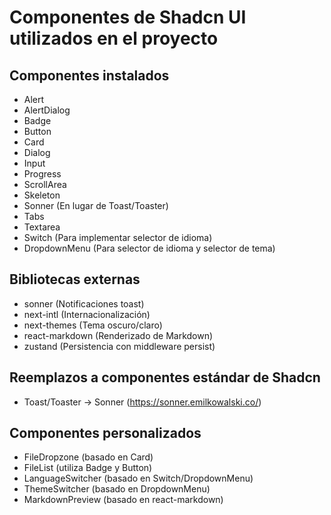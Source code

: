 # Componentes de Shadcn UI utilizados en el proyecto

## Componentes instalados
- Alert
- AlertDialog
- Badge
- Button
- Card
- Dialog
- Input
- Progress
- ScrollArea
- Skeleton
- Sonner (En lugar de Toast/Toaster)
- Tabs
- Textarea
- Switch (Para implementar selector de idioma)
- DropdownMenu (Para selector de idioma y selector de tema)

## Bibliotecas externas
- sonner (Notificaciones toast)
- next-intl (Internacionalización)
- next-themes (Tema oscuro/claro)
- react-markdown (Renderizado de Markdown)
- zustand (Persistencia con middleware persist)

## Reemplazos a componentes estándar de Shadcn
- Toast/Toaster -> Sonner (https://sonner.emilkowalski.co/)

## Componentes personalizados
- FileDropzone (basado en Card)
- FileList (utiliza Badge y Button)
- LanguageSwitcher (basado en Switch/DropdownMenu)
- ThemeSwitcher (basado en DropdownMenu)
- MarkdownPreview (basado en react-markdown)